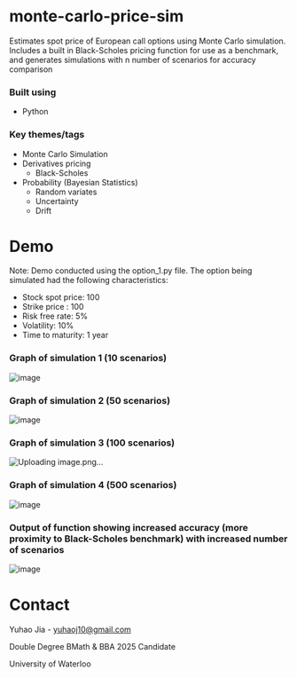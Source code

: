 # monte-carlo-price-sim
Estimates spot price of European call options using Monte Carlo simulation. Includes a built in Black-Scholes pricing function for use as a benchmark, and generates simulations with n number of scenarios for accuracy comparison

### Built using

* Python

### Key themes/tags

* Monte Carlo Simulation
* Derivatives pricing
  * Black-Scholes
* Probability (Bayesian Statistics)
  * Random variates
  * Uncertainty
  * Drift
 
# Demo

Note: Demo conducted using the option_1.py file. The option being simulated had the following characteristics:

* Stock spot price: 100
* Strike price : 100
* Risk free rate: 5%
* Volatility: 10%
* Time to maturity: 1 year

### Graph of simulation 1 (10 scenarios)

![image](https://user-images.githubusercontent.com/112993711/189773560-fb41f8a9-84ec-40a4-a01e-326060d64996.png)

### Graph of simulation 2 (50 scenarios)

![image](https://user-images.githubusercontent.com/112993711/189773648-30eeb413-b3a3-4731-b645-f96affbe2419.png)

### Graph of simulation 3 (100 scenarios)

![Uploading image.png…]()

### Graph of simulation 4 (500 scenarios)

![image](https://user-images.githubusercontent.com/112993711/189773291-80e62a6d-863e-4750-bdbf-bb94a3a807ad.png)

### Output of function showing increased accuracy (more proximity to Black-Scholes benchmark) with increased number of scenarios

![image](https://user-images.githubusercontent.com/112993711/189773417-b03fecf5-5eab-4316-931c-2931c3761a8d.png)

# Contact

Yuhao Jia - yuhaoj10@gmail.com

Double Degree BMath & BBA 2025 Candidate

University of Waterloo 
